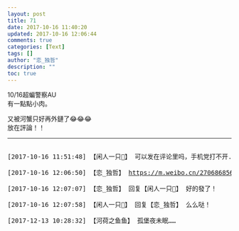 ```yaml
---
layout: post
title: 71
date: 2017-10-16 11:40:20
updated: 2017-10-16 12:06:44
comments: true
categories: [Text]
tags: []
author: "恋_独哲"
description: ""
toc: true
---
```


<p dir="ltr"  >10/16超蝙警察AU<br />有一點點小肉。 ​​​</p> 
<p dir="ltr"  >又被河蟹只好再外鏈了😂😂😂<br />放在評論！！<br /></p>

---

<pre>

[2017-10-16 11:51:48] 【闲人一只🐬】 可以发在评论里吗，手机党打不开......

[2017-10-16 12:06:50] 【恋_独哲】 <a target="_blank" class="f-atbox s-fc2" rel="nofollow" href="https://m.weibo.cn/2706868565/4163453481969638"  >https://m.weibo.cn/2706868565/4163453481969638</a>

[2017-10-16 12:07:07] 【恋_独哲】 回复【闲人一只🐬】 好的發了！

[2017-10-16 12:07:58] 【闲人一只🐬】 回复【恋_独哲】 么么哒！

[2017-12-13 10:28:32] 【河荷之鱼鱼】 孤堡夜未眠……

</pre>